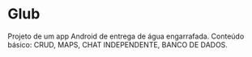 # Glub
Projeto de um app Android de entrega de água engarrafada.
Conteúdo básico:
CRUD, MAPS, CHAT INDEPENDENTE, BANCO DE DADOS.
